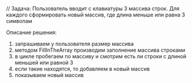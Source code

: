 // Задача: Пользователь вводит с клавиатуры 3 массива строк. Для каждого сформировать новый массив, где длина меньше или равна 3 символам

Описание решения:
1. запрашиваем у пользователя размер массива
2. методом FillInTheArray производим заполнение массива строками
3. в цикле пробегаем по массиву и смотрим есть ли строки с длиной меньшей или равной 3
4. если такие находятся, то добавляем в новый массив
5. показываем новый массив